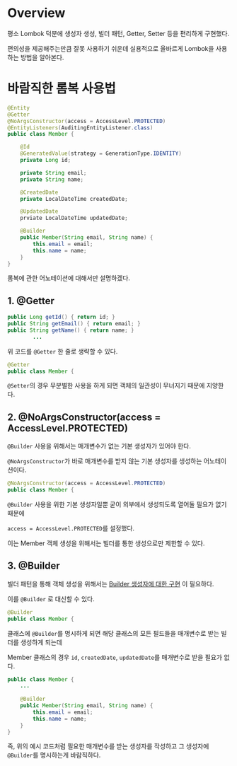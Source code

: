 # Overview

평소 Lombok 덕분에 생성자 생성, 빌더 패턴, Getter, Setter 등을 편리하게 구현했다.

편의성을 제공해주는만큼 잘못 사용하기 쉬운데 실용적으로 올바르게 Lombok을 사용하는 방법을 알아본다.

# 바람직한 롬복 사용법

```java
@Entity
@Getter
@NoArgsConstructor(access = AccessLevel.PROTECTED)
@EntityListeners(AuditingEntityListener.class)
public class Member {

    @Id
    @GeneratedValue(strategy = GenerationType.IDENTITY)
    private Long id;

    private String email;
    private String name;

    @CreatedDate
    private LocalDateTime createdDate;

    @UpdatedDate
    prviate LocalDateTime updatedDate;

    @Builder
    public Member(String email, String name) {
        this.email = email;
        this.name = name;
    }
}
```

롬복에 관한 어노테이션에 대해서만 설명하겠다.

## 1. @Getter

```java
public Long getId() { return id; }
public String getEmail() { return email; }
public String getName() { return name; }
        ...
```

위 코드를 `@Getter` 한 줄로 생략할 수 있다.

```java
@Getter
public class Member {
```

`@Setter`의 경우 무분별한 사용을 하게 되면 객체의 일관성이 무너지기 때문에 지양한다.

## 2. @NoArgsConstructor(access = AccessLevel.PROTECTED)

`@Builder` 사용을 위해서는 매개변수가 없는 기본 생성자가 있어야 한다.

`@NoArgsConstructor`가 바로 매개변수를 받지 않는 기본 생성자를 생성하는 어노테이션이다.

```java
@NoArgsConstructor(access = AccessLevel.PROTECTED)
public class Member {
```

`@Builder` 사용을 위한 기본 생성자일뿐 굳이 외부에서 생성되도록 열어둘 필요가 없기 때문에

`access = AccessLevel.PROTECTED`를 설정했다.

이는 Member 객체 생성을 위해서는 빌더를 통한 생성으로만 제한할 수 있다.

## 3. @Builder

빌더 패턴을 통해 객체 생성을 위해서는 [Builder 생성자에 대한 구현](https://github.com/dolgodolah/TIL/blob/master/java/%EC%9D%B4%ED%8E%99%ED%8B%B0%EB%B8%8C%20%EC%9E%90%EB%B0%94/%EC%95%84%EC%9D%B4%ED%85%9C2.%20%EC%83%9D%EC%84%B1%EC%9E%90%EC%97%90%20%EB%A7%A4%EA%B0%9C%EB%B3%80%EC%88%98%EA%B0%80%20%EB%A7%8E%EB%8B%A4%EB%A9%B4%20%EB%B9%8C%EB%8D%94%EB%A5%BC%20%EA%B3%A0%EB%A0%A4%ED%95%98%EB%9D%BC.md) 이 필요하다.

이를 `@Builder` 로 대신할 수 있다.

```java
@Builder
public class Member {
```

클래스에 `@Builder`를 명시하게 되면 해당 클래스의 모든 필드들을 매개변수로 받는 빌더를 생성하게 되는데

Member 클래스의 경우 `id`, `createdDate`, `updatedDate`를 매개변수로 받을 필요가 없다.

```java
public class Member {
    ...
    
    @Builder
    public Member(String email, String name) {
        this.email = email;
        this.name = name;
    }
}

```

즉, 위의 예시 코드처럼 필요한 매개변수를 받는 생성자를 작성하고 그 생성자에 `@Builder`를 명시하는게 바람직하다.


